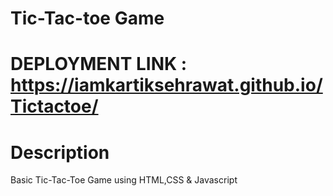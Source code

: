 # Tic-Tac-toe Game

# DEPLOYMENT LINK : https://iamkartiksehrawat.github.io/Tictactoe/

# Description
Basic Tic-Tac-Toe Game using HTML,CSS & Javascript
